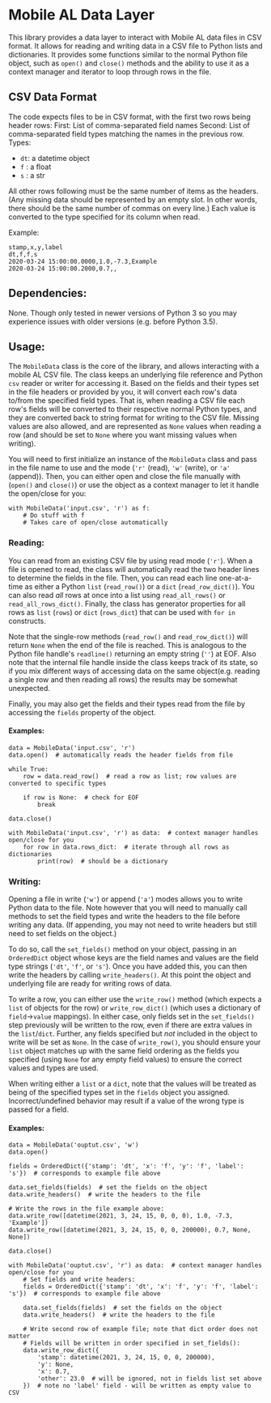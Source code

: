 # Mobile AL Data Layer

This library provides a data layer to interact with Mobile AL data files in CSV format. It allows
for reading and writing data in a CSV file to Python lists and dictionaries. It provides some
functions similar to the normal Python file object, such as `open()` and `close()` methods and
the ability to use it as a context manager and iterator to loop through rows in the file.

## CSV Data Format

The code expects files to be in CSV format, with the first two rows being header rows:
First: List of comma-separated field names
Second: List of comma-separated field types matching the names in the previous row. Types:
 - `dt`: a datetime object
 - `f` : a float
 - `s` : a str

All other rows following must be the same number of items as the headers. (Any missing data
should be represented by an empty slot. In other words, there should be the same number of
commas on every line.) Each value is converted to the type specified for its column when
read.

Example:

```
stamp,x,y,label
dt,f,f,s
2020-03-24 15:00:00.0000,1.0,-7.3,Example
2020-03-24 15:00:00.2000,0.7,,
```

## Dependencies:
None. Though only tested in newer versions of Python 3 so you may experience issues with older
versions (e.g. before Python 3.5).

## Usage:

The `MobileData` class is the core of the library, and allows interacting with a mobile AL CSV file.
The class keeps an underlying file reference and Python `csv` reader or writer for accessing it.
Based on the fields and their types set in the file headers or provided by you, it will convert each
row's data to/from the specified field types. That is, when reading a CSV file each row's fields
will be converted to their respective normal Python types, and they are converted back to string
format for writing to the CSV file. Missing values are also allowed, and are represented as `None`
values when reading a row (and should be set to `None` where you want missing values when writing).

You will need to first initialize an instance of the `MobileData` class and pass in the file name
to use and the mode (`'r'` (read), `'w'` (write), or `'a'` (append)). Then, you can either open and
close the file manually with (`open()` and `close()`) or use the object as a context manager to let
it handle the open/close for you:

```
with MobileData('input.csv', 'r') as f:
    # Do stuff with f
    # Takes care of open/close automatically
```

### Reading:

You can read from an existing CSV file by using read mode (`'r'`). When a file is opened to read,
the class will automatically read the two header lines to determine the fields in the file. Then,
you can read each line one-at-a-time as either a Python `list` (`read_row()`) or a `dict`
(`read_row_dict()`). You can also read *all* rows at once into a list using `read_all_rows()` or
`read_all_rows_dict()`. Finally, the class has generator properties for all rows as `list`
(`rows`) or `dict` (`rows_dict`) that can be used with `for in` constructs.

Note that the single-row methods (`read_row()` and `read_row_dict()`) will return `None` when the
end of the file is reached. This is analogous to the Python file handle's `readline()` returning
an empty string (`''`) at EOF. Also note that the internal file handle inside the class keeps track
of its state, so if you mix different ways of accessing data on the same object(e.g. reading a 
single row and then reading all rows) the results may be somewhat unexpected.

Finally, you may also get the fields and their types read from the file by accessing the `fields`
property of the object.

#### Examples: 
```
data = MobileData('input.csv', 'r')
data.open()  # automatically reads the header fields from file

while True:
    row = data.read_row()  # read a row as list; row values are converted to specific types
    
    if row is None:  # check for EOF
        break
        
data.close()
```

```
with MobileData('input.csv', 'r') as data:  # context manager handles open/close for you
    for row in data.rows_dict:  # iterate through all rows as dictionaries
        print(row)  # should be a dictionary
```

### Writing:

Opening a file in write (`'w'`) or append (`'a'`) modes allows you to write Python data to the file.
Note however that you will need to manually call methods to set the field types and write the 
headers to the file before writing any data. (If appending, you may not need to write headers but
still need to set fields on the object.)

To do so, call the `set_fields()` method on your object, passing in an `OrderedDict` object whose
keys are the field names and values are the field type strings (`'dt'`, `'f'`, or `'s'`). Once you
have added this, you can then write the headers by calling `write_headers()`. At this point the
object and underlying file are ready for writing rows of data.

To write a row, you can either use the `write_row()` method (which expects a `list` of objects for
the row) or `write_row_dict()` (which uses a dictionary of `field`->`value` mappings). In either
case, only fields set in the `set_fields()` step previously will be written to the row, even if
there are extra values in the `list`/`dict`. Further, any fields specified but *not* included in
the object to write will be set as `None`. In the case of `write_row()`, you should ensure your
`list` object matches up with the same field ordering as the fields you specified (using `None` for
any empty field values) to ensure the correct values and types are used.

When writing either a `list` or a `dict`, note that the values will be treated as being of the
specified types set in the `fields` object you assigned. Incorrect/undefined behavior may result if
a value of the wrong type is passed for a field.

#### Examples: 
```
data = MobileData('ouptut.csv', 'w')
data.open()

fields = OrderedDict({'stamp': 'dt', 'x': 'f', 'y': 'f', 'label': 's'})  # corresponds to example file above

data.set_fields(fields)  # set the fields on the object
data.write_headers()  # write the headers to the file

# Write the rows in the file example above:
data.write_row([datetime(2021, 3, 24, 15, 0, 0, 0), 1.0, -7.3, 'Example'])
data.write_row([datetime(2021, 3, 24, 15, 0, 0, 200000), 0.7, None, None])
        
data.close()
```

```
with MobileData('ouptut.csv', 'r') as data:  # context manager handles open/close for you
    # Set fields and write headers:
    fields = OrderedDict({'stamp': 'dt', 'x': 'f', 'y': 'f', 'label': 's'})  # corresponds to example file above
    
    data.set_fields(fields)  # set the fields on the object
    data.write_headers()  # write the headers to the file
    
    # Write second row of example file; note that dict order does not matter
    # Fields will be written in order specified in set_fields():
    data.write_row_dict({
        'stamp': datetime(2021, 3, 24, 15, 0, 0, 200000),
        'y': None,
        'x': 0.7,
        'other': 23.0  # will be ignored, not in fields list set above
    })  # note no 'label' field - will be written as empty value to CSV
```
